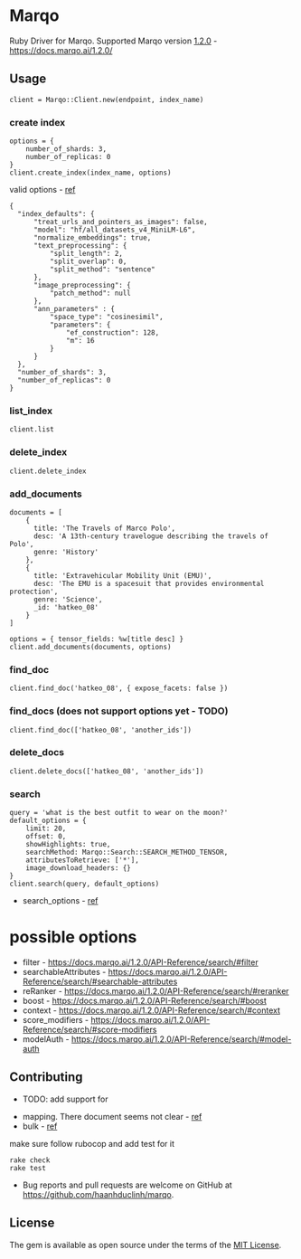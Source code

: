 # Marqo

Ruby Driver for Marqo.
Supported Marqo version [1.2.0](https://docs.marqo.ai/1.2.0/) - https://docs.marqo.ai/1.2.0/


## Usage

```
client = Marqo::Client.new(endpoint, index_name)
```

### create index
```
options = {
    number_of_shards: 3,
    number_of_replicas: 0
}
client.create_index(index_name, options)
```

valid options - [ref](https://docs.marqo.ai/1.2.0/API-Reference/indexes/) 

```
{
  "index_defaults": {
      "treat_urls_and_pointers_as_images": false,
      "model": "hf/all_datasets_v4_MiniLM-L6",
      "normalize_embeddings": true,
      "text_preprocessing": {
          "split_length": 2,
          "split_overlap": 0,
          "split_method": "sentence"
      },
      "image_preprocessing": {
          "patch_method": null
      },
      "ann_parameters" : {
          "space_type": "cosinesimil",
          "parameters": {
              "ef_construction": 128,
              "m": 16
          }
      }
  },
  "number_of_shards": 3,
  "number_of_replicas": 0
}
```
### list_index
```
client.list
```

### delete_index
```
client.delete_index
```

### add_documents
```
documents = [
    {
      title: 'The Travels of Marco Polo',
      desc: 'A 13th-century travelogue describing the travels of Polo',
      genre: 'History'
    },
    {
      title: 'Extravehicular Mobility Unit (EMU)',
      desc: 'The EMU is a spacesuit that provides environmental protection',
      genre: 'Science',
      _id: 'hatkeo_08'
    }
]

options = { tensor_fields: %w[title desc] }
client.add_documents(documents, options)
```

### find_doc
```
client.find_doc('hatkeo_08', { expose_facets: false })
```

### find_docs (does not support options yet - TODO)

```
client.find_doc(['hatkeo_08', 'another_ids'])
```

### delete_docs

```
client.delete_docs(['hatkeo_08', 'another_ids'])
```

### search
```
query = 'what is the best outfit to wear on the moon?'
default_options = {
    limit: 20,
    offset: 0,
    showHighlights: true,
    searchMethod: Marqo::Search::SEARCH_METHOD_TENSOR,
    attributesToRetrieve: ['*'],
    image_download_headers: {}
}
client.search(query, default_options)
```

- search_options - [ref](https://docs.marqo.ai/1.2.0/API-Reference/search/)

# possible options
* filter - https://docs.marqo.ai/1.2.0/API-Reference/search/#filter
* searchableAttributes - https://docs.marqo.ai/1.2.0/API-Reference/search/#searchable-attributes
* reRanker - https://docs.marqo.ai/1.2.0/API-Reference/search/#reranker
* boost - https://docs.marqo.ai/1.2.0/API-Reference/search/#boost
* context - https://docs.marqo.ai/1.2.0/API-Reference/search/#context
* score_modifiers - https://docs.marqo.ai/1.2.0/API-Reference/search/#score-modifiers
* modelAuth - https://docs.marqo.ai/1.2.0/API-Reference/search/#model-auth


## Contributing

- TODO: add support for 
+ mapping. There document seems not clear - [ref](https://docs.marqo.ai/1.2.0/API-Reference/mappings/)
+ bulk - [ref](https://docs.marqo.ai/1.2.0/API-Reference/bulk/)

make sure follow rubocop and add test for it
```
rake check
rake test
```

- Bug reports and pull requests are welcome on GitHub at https://github.com/haanhduclinh/marqo.

## License

The gem is available as open source under the terms of the [MIT License](https://opensource.org/licenses/MIT).
